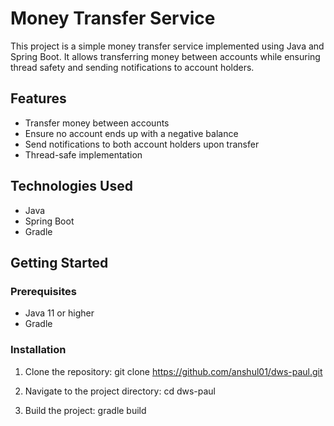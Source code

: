 # Money Transfer Service

This project is a simple money transfer service implemented using Java and Spring Boot. It allows transferring money between accounts while ensuring thread safety and sending notifications to account holders.

## Features

- Transfer money between accounts
- Ensure no account ends up with a negative balance
- Send notifications to both account holders upon transfer
- Thread-safe implementation

## Technologies Used

- Java
- Spring Boot
- Gradle

## Getting Started

### Prerequisites

- Java 11 or higher
- Gradle

### Installation

1. Clone the repository:
   git clone https://github.com/anshul01/dws-paul.git

2. Navigate to the project directory:
   cd dws-paul

3. Build the project:
   gradle build

